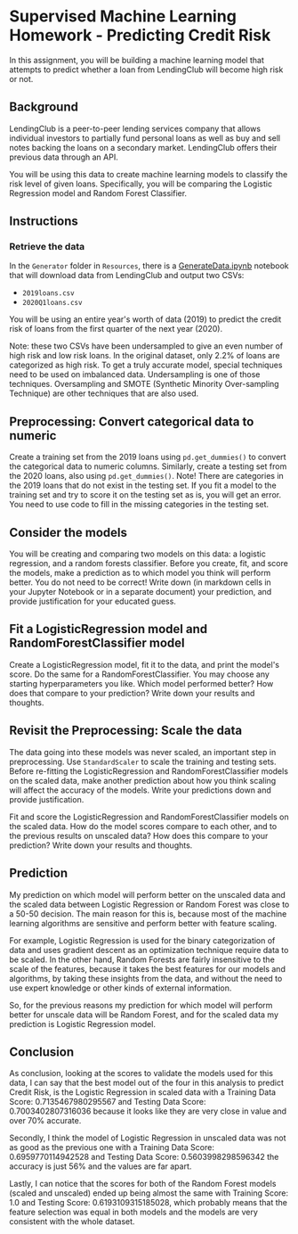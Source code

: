 # Supervised Machine Learning Homework - Predicting Credit Risk

In this assignment, you will be building a machine learning model that attempts to predict whether a loan from LendingClub will become high risk or not. 

## Background

LendingClub is a peer-to-peer lending services company that allows individual investors to partially fund personal loans as well as buy and sell notes backing the loans on a secondary market. LendingClub offers their previous data through an API.

You will be using this data to create machine learning models to classify the risk level of given loans. Specifically, you will be comparing the Logistic Regression model and Random Forest Classifier.

## Instructions

### Retrieve the data

In the `Generator` folder in `Resources`, there is a [GenerateData.ipynb](/Resources/Generator/GenerateData.ipynb) notebook that will download data from LendingClub and output two CSVs: 

* `2019loans.csv`
* `2020Q1loans.csv`

You will be using an entire year's worth of data (2019) to predict the credit risk of loans from the first quarter of the next year (2020).

Note: these two CSVs have been undersampled to give an even number of high risk and low risk loans. In the original dataset, only 2.2% of loans are categorized as high risk. To get a truly accurate model, special techniques need to be used on imbalanced data. Undersampling is one of those techniques. Oversampling and SMOTE (Synthetic Minority Over-sampling Technique) are other techniques that are also used.

## Preprocessing: Convert categorical data to numeric

Create a training set from the 2019 loans using `pd.get_dummies()` to convert the categorical data to numeric columns. Similarly, create a testing set from the 2020 loans, also using `pd.get_dummies()`. Note! There are categories in the 2019 loans that do not exist in the testing set. If you fit a model to the training set and try to score it on the testing set as is, you will get an error. You need to use code to fill in the missing categories in the testing set. 

## Consider the models

You will be creating and comparing two models on this data: a logistic regression, and a random forests classifier. Before you create, fit, and score the models, make a prediction as to which model you think will perform better. You do not need to be correct! Write down (in markdown cells in your Jupyter Notebook or in a separate document) your prediction, and provide justification for your educated guess.

## Fit a LogisticRegression model and RandomForestClassifier model

Create a LogisticRegression model, fit it to the data, and print the model's score. Do the same for a RandomForestClassifier. You may choose any starting hyperparameters you like. Which model performed better? How does that compare to your prediction? Write down your results and thoughts.

## Revisit the Preprocessing: Scale the data

The data going into these models was never scaled, an important step in preprocessing. Use `StandardScaler` to scale the training and testing sets. Before re-fitting the LogisticRegression and RandomForestClassifier models on the scaled data, make another prediction about how you think scaling will affect the accuracy of the models. Write your predictions down and provide justification.

Fit and score the LogisticRegression and RandomForestClassifier models on the scaled data. How do the model scores compare to each other, and to the previous results on unscaled data? How does this compare to your prediction? Write down your results and thoughts.

## Prediction

My prediction on which model will perform better on the unscaled data and the scaled data between Logistic Regression or Random Forest was close to a 50-50 decision. The main reason for this is, because most of the machine learning algorithms are sensitive and perform better with feature scaling. 

For example, Logistic Regression is used for the binary categorization of data and uses gradient descent as an optimization technique require data to be scaled. In the other hand, Random Forests are fairly insensitive to the scale of the features, because it takes the best features for our models and algorithms, by taking these insights from the data, and without the need to use expert knowledge or other kinds of external information.

So, for the previous reasons my prediction for which model will perform better for unscale data will be Random Forest, and for the scaled data my prediction is Logistic Regression model.

## Conclusion

As conclusion, looking at the scores to validate the models used for this data, I can say that the best model out of the four in this analysis to predict Credit Risk, is the Logistic Regression in scaled data with a Training Data Score: 0.7135467980295567 and Testing Data Score: 0.7003402807316036 because it looks like they are very close in value and over 70% accurate.

Secondly, I think the model of Logistic Regression in unscaled data was not as good as the previous one with a Training Data Score: 0.6959770114942528 and Testing Data Score: 0.5603998298596342 the accuracy is just 56% and the values are far apart.

Lastly, I can notice that the scores for both of the Random Forest models (scaled and unscaled) ended up being almost the same with Training Score: 1.0 and Testing Score: 0.6193109315185028, which probably means that the feature selection was equal in both models and the models are very consistent with the whole dataset.
